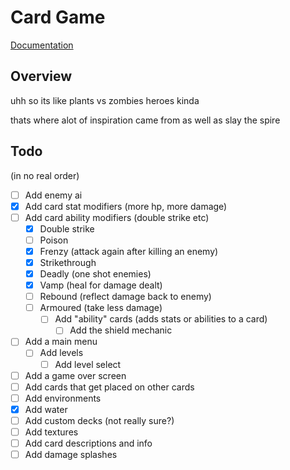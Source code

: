 # Card Game
[Documentation](documentation.md)

## Overview

uhh so its like plants vs zombies heroes kinda

thats where alot of inspiration came from
as well as slay the spire

## Todo
(in no real order)

- [ ] Add enemy ai
- [x] Add card stat modifiers (more hp, more damage)
- [ ] Add card ability modifiers (double strike etc)
  - [x] Double strike
  - [ ] Poison
  - [x] Frenzy (attack again after killing an enemy)
  - [x] Strikethrough 
  - [x] Deadly (one shot enemies)
  - [x] Vamp (heal for damage dealt)
  - [ ] Rebound (reflect damage back to enemy)
  - [ ] Armoured (take less damage)
    - [ ] Add "ability" cards (adds stats or abilities to a card)
      - [ ] Add the shield mechanic
- [ ] Add a main menu
  - [ ] Add levels
    - [ ] Add level select
- [ ] Add a game over screen
- [ ] Add cards that get placed on other cards
- [ ] Add environments 
- [x] Add water
- [ ] Add custom decks (not really sure?)
- [ ] Add textures
- [ ] Add card descriptions and info
- [ ] Add damage splashes

